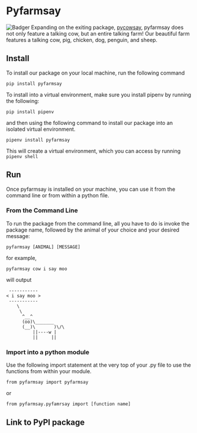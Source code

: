 # Pyfarmsay
![Badger](https://github.com/software-students-fall2022/python-package-exercise-project-3-team-4/actions/workflows/github-workflow.yml/badge.svg)
Expanding on the exiting package, [pycowsay](https://pypi.org/project/pycowsay/), pyfarmsay does not only feature a talking 
cow, but an entire talking farm! Our beautiful farm features a talking cow, pig, chicken, dog, penguin, and sheep. 

## Install 
To install our package on your local machine, run the following command

```
pip install pyfarmsay 
```

To install into a virtual environment, make sure you install pipenv by running the following:
```
pip install pipenv
```
and then using the following command to install our package into an isolated virtual environment. 
```
pipenv install pyfarmsay 
```

This will create a virtual environment, which you can access by running ```pipenv shell```

## Run 
Once pyfarmsay is installed on your machine, you can use it from the command line or from within a python file. 
### From the Command Line
To run the package from the command line, all you have to do is invoke the package name, followed by the animal of your choice and your desired message:
```
pyfarmsay [ANIMAL] [MESSAGE]
```
for example, 

```
pyfarmsay cow i say moo
```
will output

```
 -----------
< i say moo >
 -----------
    \
     \
      ^__^
      (oo)\_______
      (__)\       )\/\
          ||----w |
          ||     ||

```

### Import into a python module
Use the following import statement at the very top of your .py file to use the functions from within your module. 
```
from pyfarmsay import pyfarmsay
```
or 

```
from pyfarmsay.pyfamrsay import [function name]
```

## Link to PyPI package


